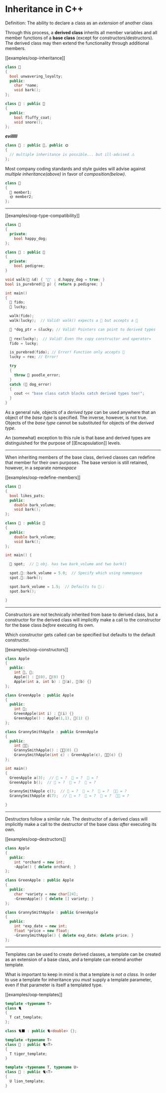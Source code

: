 
# Inheritance in C++

Definition:
  The ability to declare a class as an _extension_ of another class

Through this process, a **derived class** inherits all member variables and all member functions of a **base class** (except for constructors/destructors). The derived class may then extend the functionality through additional members.

[[examples/oop-inheritance]]
```c++
class 🐶
{
  bool unwavering_loyalty;
  public:
    char *name;
    void bark();
};

class 🐩 : public 🐶
{
  public:
    bool fluffy_coat;
    void snore();
};
```

_**evilllll**_
```c++
class 🌭 : public 🐶, public 🌞
{
  // multiple inheritance is possible... but ill-advised ⚠️
};
```

Most company coding standards and style guides will advise against _multiple inheritance(above)_ in favor of _composition(below)_.

```c++
class 🌭
{
  🐶 member1;
  🌞 member2;
};
```

---
[[examples/oop-type-compatibility]]
```c++
class 🐶
{
  private:
    bool happy_dog;
};

class 🐩 : public 🐶
{
  private:
    bool pedigree;
}

void walk(🐶 &d) { '🦮' ; d.happy_dog = true; }
bool is_purebred(🐩 p) { return p.pedigree; }

int main()
{
  🐶 fido;
  🐩 lucky;

  walk(fido);
  walk(lucky);  // Valid! walk() expects a 🐶 but accepts a 🐩

  🐶 *dog_ptr = &lucky; // Valid! Pointers can point to derived types
  
  🐶 rex(lucky);  // Valid! Even the copy constructor and operator=
  fido = lucky;

  is_purebred(fido); // Error! Function only accepts 🐩
  lucky = rex; // Error!

  try 
  {
    throw 🐩 poodle_error;
  }
  catch (🐶 dog_error)
  {
    cout << "base class catch blocks catch derived types too!";
  }
}
```

As a general rule, objects of a _derived type_ can be used anywhere that an object of the _base type_ is specified. The inverse, however, is not true. Objects of the _base type_ cannot be substituted for objects of the _derived type_.

An (somewhat) exception to this rule is that base and derived types are distinguished for the purpose of [[Encapsulation]] levels. 

---

When inheriting members of the base class, derived classes can redefine that member for their own purposes. The base version is still retained, however, in a separate _namespace_

[[examples/oop-redefine-members]]
```c++
class 🐶
{
  bool likes_pats;
  public:
    double bark_volume;
    void bark();
};

class 🐩 : public 🐶
{
  public:
    double bark_volume;
    void bark();
};

int main() {

  🐩 spot;  // 🐩 obj. has two bark_volume and two bark()

  spot.🐶::bark_volume = 5.0;  // Specify which using namespace
  spot.🐶::bark();

  spot.bark_volume = 1.5;  // Defaults to 🐩::
  spot.bark();

}
```

---

Constructors are not technically inherited from base to derived class, but a constructor for the derived class will implicitly make a call to the constructor for the base class _before_ executing its own. 

Which constructor gets called can be specified but defaults to the default constructor.

[[examples/oop-constructors]]
```c++
class Apple
{
  public:
    int 🌳, 🍎;
    Apple() : 🌳(0), 🍎(0) {}
    Apple(int a, int b) : 🌳(a), 🍎(b) {}
};

class GreenApple : public Apple
{
  public:
    int 🍏;
    GreenApple(int i) : 🍏(i) {}
    GreenApple() : Apple(1,1), 🍏(1) {}
};

class GrannySmithApple : public GreenApple
{
  public:
    int 👵🏻;
    GrannySmithApple() : 👵🏻(0) {}
    GrannySmithApple(int c) : GreenApple(c), 👵🏻(c) {}
};

int main()
{
  GreenApple a(3);  // 🌳 = ?  🍎 = ?  🍏 = ?
  GreenApple b();  // 🌳 = ?  🍎 = ?  🍏 = ?

  GrannySmithApple c();  // 🌳 = ?  🍎 = ?  🍏 = ?  👵🏻 = ?
  GrannySmithApple d(7);  // 🌳 = ?  🍎 = ?  🍏 = ?  👵🏻 = ?

}
```

---

Destructors follow a similar rule. The destructor of a derived class will implicitly make a call to the destructor of the base class _after_ executing its own.

[[examples/oop-destructors]]
```c++
class Apple
{
  public:
    int *orchard = new int;
    ~Apple() { delete orchard; }
};

class GreenApple : public Apple
{
  public:
    char *variety = new char[24];
    ~GreenApple() { delete [] variety; } 
};

class GrannySmithApple : public GreenApple
{
  public:
    int *exp_date = new int;
    float *price = new float;
    ~GrannySmithApple() { delete exp_date; delete price; }
};
```
---

Templates can be used to create derived classes, a template can be created as an extension of a base class, and a template can extend another template. 

What is important to keep in mind is that a template is _not a class_. In order to use a template for inheritance you _must_ supply a template parameter, even if that parameter is itself a templated type.

[[examples/oop-templates]]
```c++
template <typename T>
class 🐈
{
  T cat_template;
};

class 🐈‍⬛ : public 🐈<double> {};

template <typename T>
class 🐯 : public 🐈<T>
{
  T tiger_template;
}

template <typename T, typename U>
class 🦁 : public 🐈<T>
{
  U lion_template;
}
```

